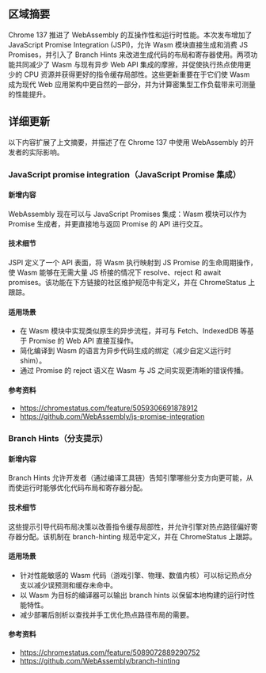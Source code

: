 ## 区域摘要

Chrome 137 推进了 WebAssembly 的互操作性和运行时性能。本次发布增加了 JavaScript Promise Integration (JSPI)，允许 Wasm 模块直接生成和消费 JS Promises，并引入了 Branch Hints 来改进生成代码的布局和寄存器使用。两项功能共同减少了 Wasm 与现有异步 Web API 集成的摩擦，并促使执行热点使用更少的 CPU 资源并获得更好的指令缓存局部性。这些更新重要在于它们使 Wasm 成为现代 Web 应用架构中更自然的一部分，并为计算密集型工作负载带来可测量的性能提升。

## 详细更新

以下内容扩展了上文摘要，并描述了在 Chrome 137 中使用 WebAssembly 的开发者的实际影响。

### JavaScript promise integration（JavaScript Promise 集成）

#### 新增内容
WebAssembly 现在可以与 JavaScript Promises 集成：Wasm 模块可以作为 Promise 生成者，并更直接地与返回 Promise 的 API 进行交互。

#### 技术细节
JSPI 定义了一个 API 表面，将 Wasm 执行映射到 JS Promise 的生命周期操作，使 Wasm 能够在无需大量 JS 桥接的情况下 resolve、reject 和 await promises。该功能在下方链接的社区维护规范中有定义，并在 ChromeStatus 上跟踪。

#### 适用场景
- 在 Wasm 模块中实现类似原生的异步流程，并可与 Fetch、IndexedDB 等基于 Promise 的 Web API 直接互操作。
- 简化编译到 Wasm 的语言为异步代码生成的绑定（减少自定义运行时 shim）。
- 通过 Promise 的 reject 语义在 Wasm 与 JS 之间实现更清晰的错误传播。

#### 参考资料
- https://chromestatus.com/feature/5059306691878912
- https://github.com/WebAssembly/js-promise-integration

### Branch Hints（分支提示）

#### 新增内容
Branch Hints 允许开发者（通过编译工具链）告知引擎哪些分支方向更可能，从而使运行时能够优化代码布局和寄存器分配。

#### 技术细节
这些提示引导代码布局决策以改善指令缓存局部性，并允许引擎对热点路径偏好寄存器分配。该机制在 branch-hinting 规范中定义，并在 ChromeStatus 上跟踪。

#### 适用场景
- 针对性能敏感的 Wasm 代码（游戏引擎、物理、数值内核）可以标记热点分支以减少误预测和缓存未命中。
- 以 Wasm 为目标的编译器可以输出 branch hints 以保留本地构建的运行时性能特性。
- 减少部署后剖析以查找并手工优化热点路径布局的需要。

#### 参考资料
- https://chromestatus.com/feature/5089072889290752
- https://github.com/WebAssembly/branch-hinting
